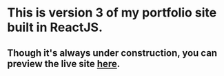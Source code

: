 # This is version 3 of my portfolio site built in ReactJS.

## Though it's always under construction, you can preview the live site [here](https://www.paulwathome.com).